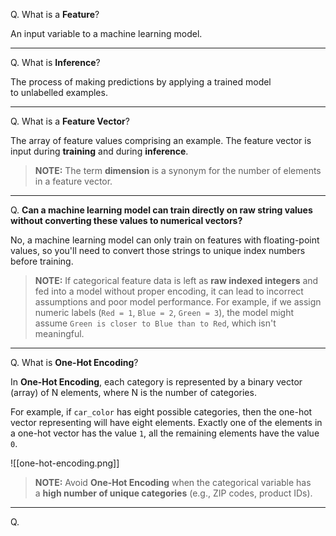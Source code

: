 Q. What is a **Feature**?

An input variable to a machine learning model.

---

Q. What is **Inference**?

The process of making predictions by applying a trained model to unlabelled examples.

---

Q. What is a **Feature Vector**?

The array of feature values comprising an example. The feature vector is input during **training** and during **inference**.

> **NOTE:** The term **dimension** is a synonym for the number of elements in a feature vector.

---

Q. **Can a machine learning model can train directly on raw string values without converting these values to numerical vectors?**

No, a machine learning model can only train on features with floating-point values, so you'll need to convert those strings to unique index numbers before training.

> **NOTE:** If categorical feature data is left as **raw indexed integers** and fed into a model without proper encoding, it can lead to incorrect assumptions and poor model performance. For example, if we assign numeric labels (`Red = 1`, `Blue = 2`, `Green = 3`), the model might assume `Green is closer to Blue than to Red`, which isn't meaningful.

---

Q. What is **One-Hot Encoding**?

In **One-Hot Encoding**, each category is represented by a binary vector (array) of N elements, where N is the number of categories. 

For example, if `car_color` has eight possible categories, then the one-hot vector representing will have eight elements. Exactly one of the elements in a one-hot vector has the value `1`, all the remaining elements have the value `0`.

![[one-hot-encoding.png]]

> **NOTE:** Avoid **One-Hot Encoding** when the categorical variable has a **high number of unique categories** (e.g., ZIP codes, product IDs).

---

Q. 


